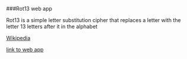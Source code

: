 ###Rot13 web app

Rot13 is a simple letter substitution cipher that replaces a letter with the letter 13 letters after it in the alphabet

[Wikipedia](https://en.wikipedia.org/wiki/ROT13)

[link to web app](http://rot13-1197.appspot.com/)
